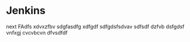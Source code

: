 # Jenkins
next
FAdfs
xdvxzfbv
sdgfasdfg
xdfgdf
sdfgdsfsdvav
sdfsdf
dzfvb
dsfgdsf
vnfxgj
cvcvbcvn
dfvsdfdf
